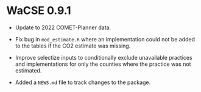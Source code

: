# WaCSE 0.9.1

* Update to 2022 COMET-Planner data.

* Fix bug in `mod_estimate.R` where an implementation could not be added to the tables if the CO2 estimate was missing.

* Improve selectize inputs to conditionally exclude unavailable practices and implementations for only the counties where the practice was not estimated.

* Added a `NEWS.md` file to track changes to the package.
